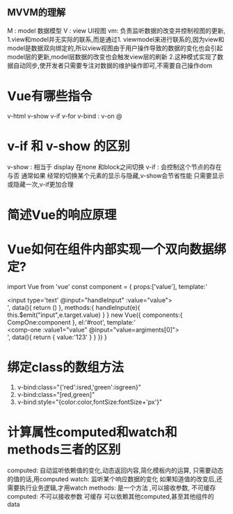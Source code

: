 ## MVVM的理解
M : model  数据模型
V : view UI视图
vm: 负责监听数据的改变并控制视图的更新,
1.view和model并无实际的联系,而是通过1. viewmodel来进行联系的,因为view和model是数据双向绑定的,所以view视图由于用户操作导致的数据的变化也会引起model层的更新,model层数据的改变也会触发view层的刷新
2.这种模式实现了数据自动同步,使开发者只需要专注对数据的维护操作即可,不需要自己操作dom

# Vue有哪些指令
v-html
v-show
v-if
v-for
v-bind    :
v-on   @ 

# v-if 和 v-show 的区别
v-show : 相当于 display 在none 和block之间切换 
v-if : 会控制这个节点的存在与否
通常如果 经常的切换某个元素的显示与隐藏,v-show会节省性能
只需要显示或隐藏一次,v-if更加合理

# 简述Vue的响应原理

# Vue如何在组件内部实现一个双向数据绑定?
import Vue from 'vue'
const component = {
    props:['value'],
    template:'<div>
    <input type='text' @input="handleInput" :value="value"> 
    </div>',
    data(){
        return ()
    },
    methods:{
        handleInput(e){
            this.$emit("input",e.target.value)
        }
    }
    new Vue({
        components:{
            CompOne:component
        },
        el:'#root',
        template:'
        <div>
        <comp-one :value1="value" @input="value=argiments[0]"></comp-one>
        </div>
        ',
        data(){
            return {
                value:'123'
            }
        }
    })
}


# 绑定class的数组方法
1. v-bind:class="{'red':isred,'green':isgreen}"
2. v-bind:class="[red,green]"
3. v-bind:style="{color:color,fontSize:fontSize+'px'}"

# 计算属性computed和watch和methods三者的区别
computed: 自动监听依赖值的变化,动态返回内容,简化模板内的运算,
    只需要动态的值的话,用computed
watch: 监听某个响应数据的变化
    如果知道值的改变后,还需要执行业务逻辑,才用watch
methods: 是一个方法 ,可以接收参数,  不可缓存   
computed:          不可以接收参数  可缓存   可以依赖其他computed,甚至其他组件的data

